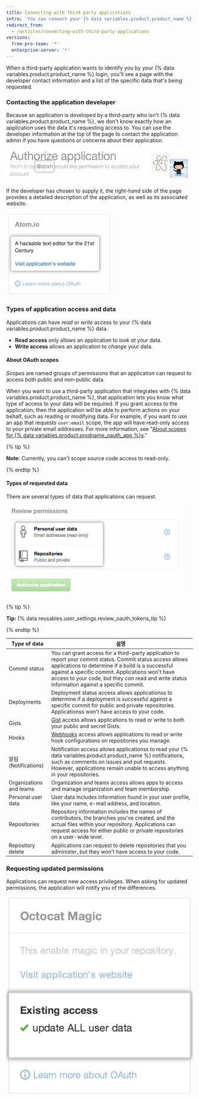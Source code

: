 ```yaml
---
title: Connecting with third-party applications
intro: 'You can connect your {% data variables.product.product_name %} identity to third-party applications using OAuth. When authorizing one of these applications, you should ensure you trust the application, review who it''s developed by, and review the kinds of information the application wants to access.'
redirect_from:
  - /articles/connecting-with-third-party-applications
versions:
  free-pro-team: '*'
  enterprise-server: '*'
---
```


When a third-party application wants to identify you by your {% data variables.product.product_name %} login, you'll see a page with the developer contact information and a list of the specific data that's being requested.

### Contacting the application developer

Because an application is developed by a third-party who isn't {% data variables.product.product_name %}, we don't know exactly how an application uses the data it's requesting access to. You can use the developer information at the top of the page to contact the application admin if you have questions or concerns about their application.

![{% data variables.product.prodname_oauth_app %} owner information](/assets/images/help/platform/oauth_owner_bar.png)

If the developer has chosen to supply it, the right-hand side of the page provides a detailed description of the application, as well as its associated website.

![OAuth application information and website](/assets/images/help/platform/oauth_app_info.png)

### Types of application access and data

Applications can have *read* or *write* access to your {% data variables.product.product_name %} data.

- **Read access** only allows an application to *look at* your data.
- **Write access** allows an application to *change* your data.

#### About OAuth scopes

*Scopes* are named groups of permissions that an application can request to access both public and non-public data.

When you want to use a third-party application that integrates with {% data variables.product.product_name %}, that application lets you know what type of access to your data will be required. If you grant access to the application, then the application will be able to perform actions on your behalf, such as reading or modifying data. For example, if you want to use an app that requests `user:email` scope, the app will have read-only access to your private email addresses. For more information, see "[About scopes for {% data variables.product.prodname_oauth_app %}s](//apps/building-integrations/setting-up-and-registering-oauth-apps/about-scopes-for-oauth-apps)."

{% tip %}

**Note:** Currently, you can't scope source code access to read-only.

{% endtip %}

#### Types of requested data

There are several types of data that applications can request.

![OAuth access details](/assets/images/help/platform/oauth_access_types.png)

{% tip %}

**Tip:** {% data reusables.user_settings.review_oauth_tokens_tip %}

{% endtip %}

| Type of data            | 설명                                                                                                                                                                                                                                                                                                                                      |
| ----------------------- | --------------------------------------------------------------------------------------------------------------------------------------------------------------------------------------------------------------------------------------------------------------------------------------------------------------------------------------- |
| Commit status           | You can grant access for a third-party application to report your commit status. Commit status access allows applications to determine if a build is a successful against a specific commit. Applications won't have access to your code, but they <em>can</em> read and write status information against a specific commit. |
| Deployments             | Deployment status access allows applicationss to determine if a deployment is successful against a specific commit for public and private repositories. Applicationss won't have access to your code.                                                                                                                                   |
| Gists                   | [Gist](https://gist.github.com) access allows applications to read or write to both your public and secret Gists.                                                                                                                                                                                                                       |
| Hooks                   | [Webhooks](/webhooks) access allows applications to read or write hook configurations on repositories you manage.                                                                                                                                                                                                                       |
| 알림(Notifications)       | Notification access allows applicationss to read your {% data variables.product.product_name %} notifications, such as comments on issues and pull requests. However, applications remain unable to access anything in your repositories.                                                                                               |
| Organizations and teams | Organization and teams access allows apps to access and manage organization and team membership.                                                                                                                                                                                                                                        |
| Personal user data      | User data includes information found in your user profile, like your name, e-mail address, and location.                                                                                                                                                                                                                                |
| Repositories            | Repository information includes the names of contributors, the branches you've created, and the actual files within your repository. Applications can request access for either public or private repositories on a user-wide level.                                                                                                    |
| Repository delete       | Applications can request to delete repositories that you administer, but they won't have access to your code.                                                                                                                                                                                                                           |

### Requesting updated permissions

Applications can request new access privileges. When asking for updated permissions, the application will notify you of the differences.

![Changing third-party application access](/assets/images/help/platform/oauth_existing_access_pane.png)
